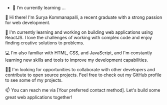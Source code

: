 - 🌱 I’m currently learning ...
<!---
surya123866/surya123866 is a ✨ special ✨ repository because its `README.md` (this file) appears on your GitHub profile.
You can click the Preview link to take a look at your changes.
--->
👋 Hi there! I'm Surya Kommanapalli, a recent graduate with a strong passion for web development.

🚀 I'm currently learning and working on building web applications using ReactJS. I love the challenges of working with complex code and enjoy finding creative solutions to problems.

💻 I'm also familiar with HTML, CSS, and JavaScript, and I'm constantly learning new skills and tools to improve my development capabilities.

👨‍💻 I'm looking for opportunities to collaborate with other developers and contribute to open source projects. Feel free to check out my GitHub profile to see some of my projects.

📫 You can reach me via [Your preferred contact method]. Let's build some great web applications together!
